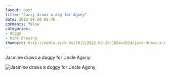 ```yaml
---
layout: post
title: "Jazzy draws a dog for Agony"
date: 2012-06-28 08:46
comments: false
categories: 
- doggy
- kids drawing
thumbsrc: http://media.eick.us/2012/2012-06-28/1024x1024/jazz-draws-a-dog-for-agony.JPG
---
```

Jasmine draws a doggy for Uncle Agony

![Jasmine draws a doggy for Uncle Agony](http://media.eick.us/media/photographs/2012/2012-06-28/jazz-draws-a-dog-for-agony.JPG)

